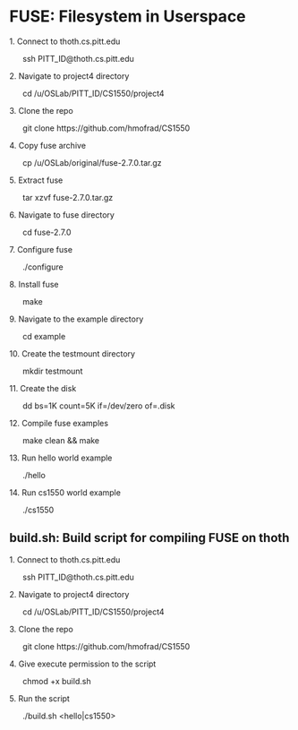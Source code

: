 # FUSE: Filesystem in Userspace
<p>1. Connect to thoth.cs.pitt.edu</p>
<ul>ssh PITT_ID@thoth.cs.pitt.edu</ul>
<p>2. Navigate to project4 directory</p>
<ul>cd /u/OSLab/PITT_ID/CS1550/project4</ul>
<p>3. Clone the repo</p>
<ul>git clone https://github.com/hmofrad/CS1550</ul>
<p>4. Copy fuse archive</p>
<ul> cp /u/OSLab/original/fuse-2.7.0.tar.gz</ul>
<p>5. Extract fuse</p>
<ul>tar xzvf fuse-2.7.0.tar.gz</ul>
<p>6. Navigate to fuse directory</p>
<ul>cd fuse-2.7.0</ul>
<p>7. Configure fuse</p>
<ul>./configure</ul>
<p>8. Install fuse</p>
<ul>make</ul>
<p>9. Navigate to the example directory</p>
<ul>cd example</ul>
<p>10. Create the testmount directory</p>
<ul>mkdir testmount</ul>
<p>11. Create the disk</p>
<ul>dd bs=1K count=5K if=/dev/zero of=.disk</ul>
<p>12. Compile fuse examples</p>
<ul>make clean && make</ul>
<p>13. Run hello world example </p>
<ul>./hello </ul>
<p>14. Run cs1550 world example </p>
<ul>./cs1550 </ul>
 
## build.sh: Build script for compiling FUSE on thoth
<p>1. Connect to thoth.cs.pitt.edu</p>
<ul>ssh PITT_ID@thoth.cs.pitt.edu</ul>
<p>2. Navigate to project4 directory</p>
<ul>cd /u/OSLab/PITT_ID/CS1550/project4</ul>
<p>3. Clone the repo</p>
<ul>git clone https://github.com/hmofrad/CS1550</ul>
<p>4. Give execute permission to the script</p>
<ul> chmod +x build.sh</ul>
<p>5. Run the script</p>
<ul>./build.sh &lt;hello|cs1550&gt;</ul>